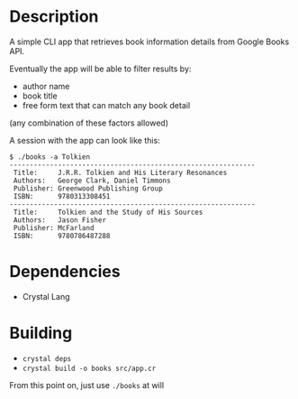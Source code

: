 # Description

A simple CLI app that retrieves book information details from Google Books API.

Eventually the app will be able to filter results by:

* author name
* book title
* free form text that can match any book detail

(any combination of these factors allowed)

A session with the app can look like this:

```
$ ./books -a Tolkien
-------------------------------------------------------------
 Title:     J.R.R. Tolkien and His Literary Resonances
 Authors:   George Clark, Daniel Timmons
 Publisher: Greenwood Publishing Group
 ISBN:      9780313308451
-------------------------------------------------------------
 Title:     Tolkien and the Study of His Sources
 Authors:   Jason Fisher
 Publisher: McFarland
 ISBN:      9780786487288
```

# Dependencies

* Crystal Lang

# Building

* `crystal deps`
* `crystal build -o books src/app.cr`

From this point on, just use `./books` at will
